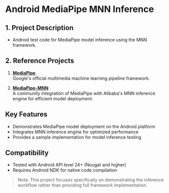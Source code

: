 # Android MediaPipe MNN Inference

## 1. Project Description
- Android test code for MediaPipe model inference using the MNN framework.

## 2. Reference Projects
1. **[MediaPipe](https://github.com/google/mediapipe)**  
   Google's official multimedia machine learning pipeline framework.

2. **[MediaPipe-MNN](https://github.com/MirrorYuChen/Mediapipe-MNN)**  
   A community integration of MediaPipe with Alibaba's MNN inference engine for efficient model deployment.

## Key Features
- Demonstrates MediaPipe model deployment on the Android platform
- Integrates MNN inference engine for optimized performance
- Provides a sample implementation for model inference testing

## Compatibility
- Tested with Android API level 24+ (Nougat and higher)
- Requires Android NDK for native code compilation

> Note: This project focuses specifically on demonstrating the inference workflow rather than providing full framework implementation.
